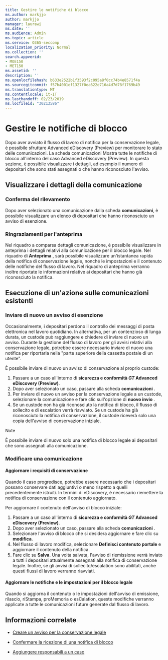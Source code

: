 ```yaml
---
title: Gestire le notifiche di blocco
ms.author: markjjo
author: markjjo
manager: laurawi
ms.date: ''
ms.audience: Admin
ms.topic: article
ms.service: O365-seccomp
localization_priority: Normal
ms.collection: ''
search.appverid:
- MOE150
- MET150
ms.assetid: ''
description: ''
ms.openlocfilehash: b633e2522b1f3593f2c095a8f0cc74b4e8571f4a
ms.sourcegitcommit: f57b4001ef1327f0ea622e716a4d7d78f1769b49
ms.translationtype: MT
ms.contentlocale: it-IT
ms.lasthandoff: 02/23/2019
ms.locfileid: "30213586"
---
```

# <a name="manage-hold-notifications"></a>Gestire le notifiche di blocco

Dopo aver avviato il flusso di lavoro di notifica per la conservazione legale, è possibile sfruttare Advanced eDiscovery (Preview) per monitorare lo stato delle comunicazioni. La scheda comunicazioni Mostra tutte le notifiche di blocco all'interno del caso Advanced eDiscovery (Preview). In questa sezione, è possibile visualizzare i dettagli, ad esempio il numero di depositari che sono stati assegnati o che hanno riconosciuto l'avviso.

## <a name="view-communication-details"></a>Visualizzare i dettagli della comunicazione

### <a name="track-acknowledgements"></a>Conferma del rilevamento

Dopo aver selezionato una comunicazione dalla scheda **comunicazioni**, è possibile visualizzare un elenco di depositari che hanno riconosciuto un avviso di esenzione. 

### <a name="preview-acknowledgements"></a>Ringraziamenti per l'anteprima

Nel riquadro a comparsa dettagli comunicazione, è possibile visualizzare in anteprima i dettagli relativi alla comunicazione per il blocco legale. Nel riquadro di **Anteprima** , sarà possibile visualizzare un'istantanea rapida della notifica di conservazione legale, nonché le impostazioni e il contenuto delle notifiche del flusso di lavoro. Nel riquadro di anteprima verranno inoltre riportate le informazioni relative ai depositari che hanno già riconosciuto la notifica.

## <a name="taking-action-on-existing-communications"></a>Esecuzione di un'azione sulle comunicazioni esistenti

### <a name="re-send-a-hold-notice"></a>Inviare di nuovo un avviso di esenzione

Occasionalmente, i depositari perdono il controllo dei messaggi di posta elettronica nel lavoro quotidiano. In alternativa, per un contenzioso di lunga durata, un custode può raggiungere e chiedere di inviare di nuovo un avviso. Durante la gestione del flusso di lavoro per gli avvisi relativi alla conservazione legale, potrebbe essere necessario inviare di nuovo una notifica per riportarla nella "parte superiore della cassetta postale di un utente".

È possibile inviare di nuovo un avviso di conservazione al proprio custode:
1. Passare a un caso all'interno di **sicurezza e conformità _GT_ Advanced eDiscovery (Preview)**.
2. Dopo aver selezionato un caso, passare alla scheda **comunicazioni** .
3. Per inviare di nuovo un avviso per la conservazione legale a un custode, selezionare la comunicazione e fare clic sull'opzione di **nuovo invio** .
4. Se un custode non ha già riconosciuto la notifica di blocco, il flusso di sollecito e di escalation verrà riavviato. Se un custode ha già riconosciuto la notifica di conservazione, il custode riceverà solo una copia dell'avviso di conservazione iniziale.

> [!NOTE]
> È possibile inviare di nuovo solo una notifica di blocco legale ai depositari che sono assegnati alla comunicazione. 

### <a name="edit-a-communication"></a>Modificare una comunicazione

#### <a name="update-preservation-requirements"></a>Aggiornare i requisiti di conservazione
  
Quando il caso progredisce, potrebbe essere necessario che i depositari possano conservare dati aggiuntivi o meno rispetto a quelli precedentemente istruiti. In termini di eDiscovery, è necessario riemettere la notifica di conservazione con il contenuto aggiornato.

Per aggiornare il contenuto dell'avviso di blocco iniziale:

1. Passare a un caso all'interno di **sicurezza e conformità _GT_ Advanced eDiscovery (Preview)**.
2. Dopo aver selezionato un caso, passare alla scheda **comunicazioni** .
3. Selezionare l'avviso di blocco che si desidera aggiornare e fare clic su **modifica**.
4. Nel flusso di lavoro modifica, selezionare **Definisci contenuto portale** e aggiornare il contenuto della notifica. 
5. Fare clic su **Salva**. Una volta salvata, l'avviso di riemissione verrà inviato a tutti i depositari attualmente assegnati alla notifica di conservazione legale. Inoltre, se gli avvisi di sollecito/escalation sono abilitati, anche questi flussi di lavoro verranno riavviati. 


#### <a name="update-legal-hold-notifications-and-settings"></a>Aggiornare le notifiche e le impostazioni per il blocco legale

Quando si aggiorna il contenuto o le impostazioni dell'avviso di emissione, rilascio, riStampa, proMemoria o esCalation, queste modifiche verranno applicate a tutte le comunicazioni future generate dal flusso di lavoro.

## <a name="related-information"></a>Informazioni correlate 

- [Creare un avviso per la conservazione legale](create-hold-notification.md)
    
- [Confermare la ricezione di una notifica di blocco](acknowledge-hold-notification.md)
    
- [Aggiungere responsabili a un caso](add-custodians-to-case.md)
